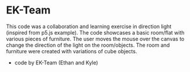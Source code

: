 # EK-Team
This code was a collaboration and learning exercise in direction light (inspired from p5.js example). The code showcases a basic room/flat with various pieces of furniture. The user moves the mouse over the canvas to change the direction of the light on the room/objects. The room and furniture were created with variations of cube objects.

- code by EK-Team (Ethan and Kyle)
